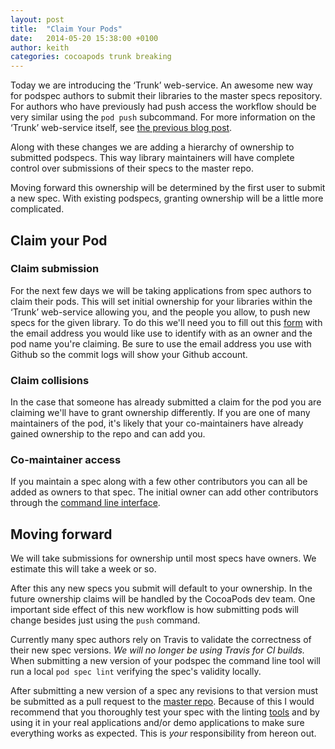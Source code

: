 ```yaml
---
layout: post
title:  "Claim Your Pods"
date:   2014-05-20 15:38:00 +0100
author: keith
categories: cocoapods trunk breaking
---
```


Today we are introducing the ‘Trunk’ web-service. An awesome new way for podspec
authors to submit their libraries to the master specs repository. For
authors who have previously had push access the workflow should be very
similar using the `pod push` subcommand. For more information on the ‘Trunk’
web-service itself, see [the previous blog post](http://blog.cocoapods.org/CocoaPods-Trunk/).

Along with these changes we are adding a hierarchy of ownership to
submitted podspecs. This way library maintainers will have complete
control over submissions of their specs to the master repo.

<!-- more -->

Moving forward this ownership will be determined by the first user to
submit a new spec. With existing podspecs, granting ownership will be a
little more complicated.


## Claim your Pod
### Claim submission

For the next few days we will be taking applications from spec authors
to claim their pods. This will set initial ownership for your libraries
within the ‘Trunk’ web-service allowing you, and the people you allow, to push new
specs for the given library. To do this we'll need you to fill out
this [form](https://trunk.cocoapods.org/claims/new) with the email address 
you would like use to identify with as an owner and the pod name you're 
claiming. Be sure to use the email address you use with Github so the 
commit logs will show your Github account.


### Claim collisions

In the case that someone has already submitted a claim for the pod you
are claiming we'll have to grant ownership differently. If you are one
of many maintainers of the pod, it's likely that your co-maintainers have
already gained ownership to the repo and can add you.


### Co-maintainer access

If you maintain a spec along with a few other contributors you can all
be added as owners to that spec. The initial owner can add other
contributors through the [command line interface](http://guides.cocoapods.org/making/getting-setup-with-trunk).


## Moving forward

We will take submissions for ownership until most specs have owners. We
estimate this will take a week or so.

After this any new specs you submit will default to your ownership. In
the future ownership claims will be handled by the CocoaPods dev team. 
One important side effect of this new workflow is how submitting pods 
will change besides just using the `push` command. 

Currently many spec authors rely on Travis to validate the correctness 
of their new spec versions. _We will no longer be using Travis for CI builds._ 
When submitting a new version of your podspec the command line tool will 
run a local `pod spec lint` verifying the spec's validity locally. 

After submitting a new version of a spec any revisions to that version must 
be submitted as a pull request to the [master repo](https://github.com/CocoaPods/Specs). 
Because of this I would recommend that you thoroughly test your spec with the linting
[tools](http://guides.cocoapods.org/terminal/commands.html#pod_lib_lint)
and by using it in your real applications and/or demo applications to make sure
everything works as expected. This is _your_ responsibility from hereon out.
